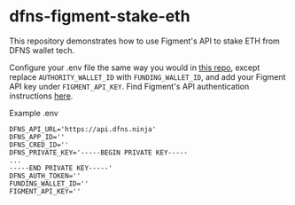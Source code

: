 # dfns-figment-stake-eth

This repository demonstrates how to use Figment's API to stake ETH from DFNS wallet tech. 

Configure your .env file the same way you would in [this repo](https://github.com/dfns/dfns-sdk-ts/tree/m/examples/libs/solana/staking), except replace `AUTHORITY_WALLET_ID` with `FUNDING_WALLET_ID`, and add your Figment API key under `FIGMENT_API_KEY`. Find Figment's API authentication instructions [here](https://docs.figment.io/reference/authentication). 

Example .env
```
DFNS_API_URL='https://api.dfns.ninja'
DFNS_APP_ID=''
DFNS_CRED_ID=''
DFNS_PRIVATE_KEY='-----BEGIN PRIVATE KEY-----
...
-----END PRIVATE KEY-----'
DFNS_AUTH_TOKEN=''
FUNDING_WALLET_ID=''
FIGMENT_API_KEY=''
```